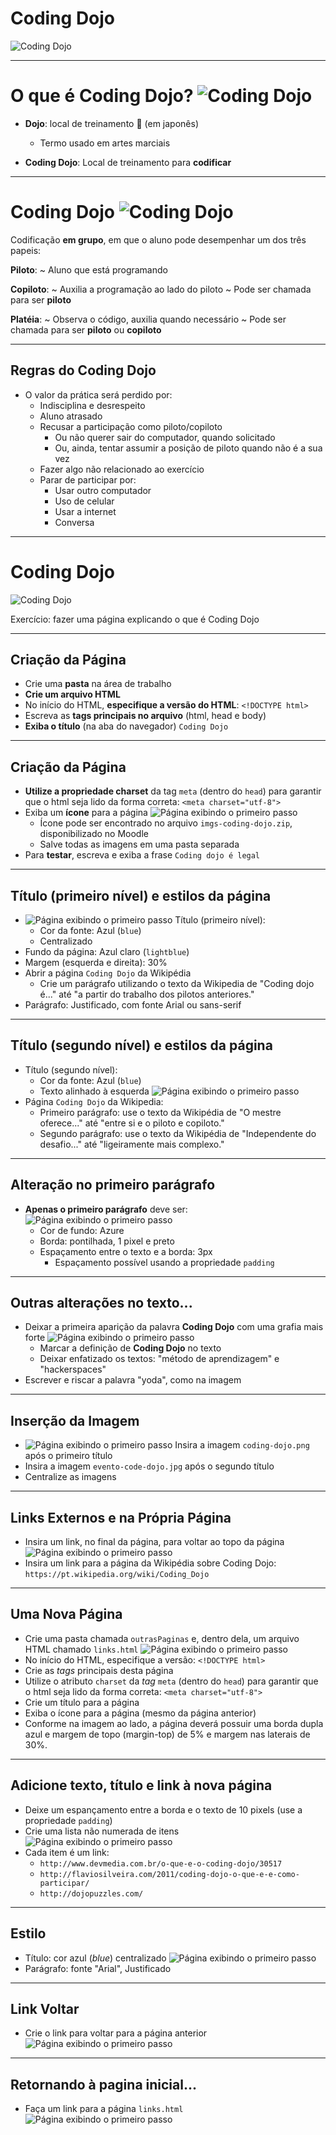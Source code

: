 # Coding Dojo


![Coding Dojo](../../images/coding-dojo.png)


---
# O que é Coding Dojo? ![Coding Dojo](../../images/coding-dojo.png)<!-- {.push-left style="height: 100px;"} -->

- **Dojo**: local de treinamento :japanese_castle: (em japonês)
  - Termo usado em artes marciais

- **Coding Dojo**: Local de treinamento para **codificar**
---
# Coding Dojo ![Coding Dojo](../../images/coding-dojo.png)<!-- {.push-left style="height: 100px;"} -->
Codificação **em grupo**, em que o aluno pode desempenhar um dos três papeis:

**Piloto**:
  ~ Aluno que está programando

**Copiloto**:
  ~ Auxilia a programação ao lado do piloto
  ~ Pode ser chamada para ser **piloto**

**Platéia**:
  ~ Observa o código, auxilia quando necessário
  ~ Pode ser chamada para ser **piloto** ou **copiloto**

---
## Regras do Coding Dojo

- O valor da prática será perdido por:
  - Indisciplina e desrespeito
  - Aluno atrasado
  - Recusar a participação como piloto/copiloto
    - Ou não querer sair do computador, quando solicitado
    - Ou, ainda, tentar assumir a posição de piloto quando não é a sua vez
  - Fazer algo não relacionado ao exercício
  - Parar de participar por:
    - Usar outro computador
    - Uso de celular
    - Usar a internet
    - Conversa

---
# Coding Dojo


![Coding Dojo](../../images/coding-dojo.png)

Exercício: fazer uma página explicando o que é Coding Dojo

---
## Criação da Página


- Crie uma **pasta** na área de trabalho
- **Crie um arquivo HTML**
- No início do HTML, **especifique a versão do HTML**: `<!DOCTYPE html>`
- Escreva as **tags principais no arquivo** (html, head  e body)
- **Exiba o título** (na aba do navegador) `Coding Dojo`

---
## Criação da Página



- **Utilize a propriedade charset** da tag `meta` (dentro do `head`) para garantir que o html seja lido da forma correta:
`<meta charset="utf-8">`
- Exiba um **ícone** para a página
![Página exibindo o primeiro passo](../../images/coding_dojo_1_passos/passo1.png) <!-- {.push-right style="height: 200px;"} -->
  - Ícone pode ser encontrado no arquivo `imgs-coding-dojo.zip`, disponibilizado no Moodle
  - Salve todas as imagens em uma pasta separada
- Para **testar**, escreva e exiba a frase `Coding dojo é legal`

---
## Título (primeiro nível) e estilos da página


- ![Página exibindo o primeiro passo](../../images/coding_dojo_1_passos/passo2.png) <!-- {.push-right style="height: 240px;"} -->
  Título (primeiro nível):
	- Cor da fonte: Azul (`blue`)
	- Centralizado
- Fundo da página: Azul claro (`lightblue`)
- Margem (esquerda e direita): 30%
- Abrir a página `Coding Dojo` da Wikipédia
  - Crie um parágrafo utilizando o texto da Wikipedia de "Coding dojo é..." até "a partir do trabalho dos pilotos anteriores."
- Parágrafo: Justificado, com fonte Arial ou sans-serif

---
## Título (segundo nível) e estilos da página


- Título (segundo nível):
	- Cor da fonte: Azul (`blue`)
	- Texto alinhado à esquerda
  ![Página exibindo o primeiro passo](../../images/coding_dojo_1_passos/passo3.png) <!-- {.push-right style="height: 280px;"} -->
- Página `Coding Dojo` da Wikipedia:
  - Primeiro parágrafo: use o texto da Wikipédia de "O mestre oferece..." até "entre si e o piloto e copiloto."
  - Segundo parágrafo: use o texto da Wikipédia de "Independente do desafio..." até "ligeiramente mais complexo."

---
## Alteração no primeiro parágrafo

- **Apenas o primeiro parágrafo** deve ser:
  ![Página exibindo o primeiro passo](../../images/coding_dojo_1_passos/passo4.png) <!-- {.push-right style="height: 300px;"} -->
  - Cor de fundo: Azure
  - Borda: pontilhada, 1 pixel e preto
  - Espaçamento entre o texto e a borda: 3px
    - Espaçamento possível usando a propriedade `padding`

---
## Outras alterações no texto...

  - Deixar a primeira aparição da palavra **Coding Dojo** com uma grafia mais forte
  ![Página exibindo o primeiro passo](../../images/coding_dojo_1_passos/passo5.png) <!-- {.push-right style="height: 300px;"} -->
	- Marcar a definição de **Coding Dojo** no texto
	- Deixar enfatizado os textos: "método de aprendizagem" e "hackerspaces"
  - Escrever e riscar a palavra "yoda", como na imagem


---
## Inserção da Imagem

- ![Página exibindo o primeiro passo](../../images/coding_dojo_1_passos/passo6.png) <!-- {.push-right style="height: 300px;"} -->
  Insira a imagem `coding-dojo.png` após o primeiro título
- Insira a imagem `evento-code-dojo.jpg` após o segundo título
- Centralize as imagens


---
## Links Externos e na Própria Página

- Insira um link, no final da página, para voltar ao topo da página
![Página exibindo o primeiro passo](../../images/coding_dojo_1_passos/passo7.png) <!-- {.push-right style="height: 400px;"} -->
- Insira um link para a página da Wikipédia sobre Coding Dojo:
  `https://pt.wikipedia.org/wiki/Coding_Dojo`

---
## Uma Nova Página

- Crie uma pasta chamada `outrasPaginas` e, dentro dela, um arquivo HTML
  chamado `links.html`
![Página exibindo o primeiro passo](../../images/coding_dojo_1_passos/passo8.png) <!-- {.push-right style="height: 125px;"} -->
- No início do HTML, especifique a versão: `<!DOCTYPE html>`
- Crie as _tags_ principais desta página
- Utilize o atributo `charset` da _tag_ `meta` (dentro do `head`) para
  garantir que o html seja lido da forma correta: `<meta charset="utf-8">`
- Crie um título para a página
- Exiba o ícone para a página (mesmo da página anterior)
- Conforme na imagem ao lado, a página deverá possuir uma borda dupla azul e margem de topo (margin-top) de 5% e margem nas laterais de 30%.


---
## Adicione texto, título e link à nova página

- Deixe um espançamento entre a borda e o texto de 10 pixels (use a propriedade `padding`)
- Crie uma lista não numerada de itens
![Página exibindo o primeiro passo](../../images/coding_dojo_1_passos/passo9.png) <!-- {.push-right style="height: 300px;"} -->
- Cada item é um link:
  - `http://www.devmedia.com.br/o-que-e-o-coding-dojo/30517`
  - `http://flaviosilveira.com/2011/coding-dojo-o-que-e-e-como-participar/`
  - `http://dojopuzzles.com/`

----
## Estilo

- Título: cor azul (_blue_) centralizado
![Página exibindo o primeiro passo](../../images/coding_dojo_1_passos/passo9.png) <!-- {.push-right style="height: 300px;"} -->
- Parágrafo: fonte "Arial", Justificado

---
## Link Voltar

- Crie o link para voltar para a página anterior
  ![Página exibindo o primeiro passo](../../images/coding_dojo_1_passos/passo10.png) <!-- {.push-right style="height: 400px;"} -->

---
## Retornando à pagina inicial...

- Faça um link para a página `links.html`
  ![Página exibindo o primeiro passo](../../images/coding_dojo_1_passos/passo11.png) <!-- {.push-right style="height: 400px;"} -->

